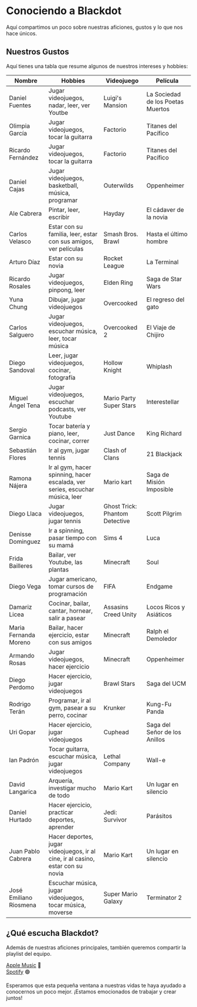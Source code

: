 # Conociendo a Blackdot

Aquí compartimos un poco sobre nuestras aficiones, gustos y lo que nos hace únicos.

## Nuestros Gustos

Aquí tienes una tabla que resume algunos de nuestros intereses y hobbies:


| Nombre                 | Hobbies                                                                         | Videojuego                     | Película                      |
| ---------------------- | ------------------------------------------------------------------------------- | ------------------------------ | ----------------------------- |
| Daniel Fuentes      | Jugar videojuegos, nadar, leer, ver Youtbe                                            | Luigi's Mansion                       | La Sociedad de los Poetas Muertos          |
| Olimpia García     | Jugar videojuegos, tocar la guitarra                                            | Factorio                       | Titanes del Pacífico          |
| Ricardo Fernández      | Jugar videojuegos, tocar la guitarra                                            | Factorio                       | Titanes del Pacífico          |
| Daniel Cajas           | Jugar videojuegos, basketball, música, programar                                | Outerwilds                     | Oppenheimer                   |
| Ale Cabrera            | Pintar, leer, escribir                                                          | Hayday                         | El cádaver de la novia        |
| Carlos Velasco         | Estar con su familia, leer, estar con sus amigos, ver películas                 | Smash Bros. Brawl              | Hasta el último hombre        |
| Arturo Díaz            | Estar con su novia                                                              | Rocket League                  | La Terminal                   |
| Ricardo Rosales        | Jugar videojuegos, pinpong, leer                                                | Elden Ring                     | Saga de Star Wars             |
| Yuna Chung             | Dibujar, jugar videojuegos                                                      | Overcooked                     | El regreso del gato           |
| Carlos Salguero        | Jugar videojuegos, escuchar música, leer, tocar música                          | Overcooked 2                   | El Viaje de Chijiro           |
| Diego Sandoval         | Leer, jugar videojuegos, cocinar, fotografía                                    | Hollow Knight                  | Whiplash                      |
| Miguel Ángel Tena      | Jugar videojuegos, escuchar podcasts, ver Youtube                               | Mario Party Super Stars        | Interestellar                 |
| Sergio Garnica         | Tocar batería y piano, leer, cocinar, correr                                    | Just Dance                     | King Richard                  |
| Sebastián Flores       | Ir al gym, jugar tennis                                                         | Clash of Clans                 | 21 Blackjack                  |
| Ramona Nájera          | Ir al gym, hacer spinning, hacer escalada, ver series, escuchar música, leer    | Mario kart                     | Saga de Misión Imposible      |
| Diego Llaca            | Jugar videojuegos, jugar tennis                                                 | Ghost Trick: Phantom Detective | Scott Pilgrim                 |
| Denisse Dominguez      | Ir a spinning, pasar tiempo con su mamá                                         | Sims 4                         | Luca                          |
| Frida Bailleres        | Bailar, ver Youtube, las plantas                                                | Minecraft                      | Soul                          |
| Diego Vega             | Jugar americano, tomar cursos de programación                                   | FIFA                           | Endgame                       |
| Damariz Licea          | Cocinar, bailar, cantar, hornear, salir a pasear                                | Assasins Creed Unity           | Locos Ricos y Asiáticos       |
| Maria Fernanda Moreno  | Bailar, hacer ejercicio, estar con sus amigos                                   | Minecraft                      | Ralph el Demoledor            |
| Armando Rosas          | Jugar videojuegos, hacer ejercicio                                              | Minecraft                      | Oppenheimer                   |
| Diego Perdomo          | Hacer ejercicio, jugar videojuegos                                              | Brawl Stars                    | Saga del UCM                  |
| Rodrigo Terán          | Programar, ir al gym, pasear a su perro, cocinar                                | Krunker                        | Kung-Fu Panda                 |
| Uri Gopar              | Hacer ejercicio, jugar videojuegos                                              | Cuphead                        | Saga del Señor de los Anillos |
| Ian Padrón             | Tocar guitarra, escuchar música, jugar videojuegos                              | Lethal Company                 | Wall-e                        |
| David Langarica        | Arquería, investigar mucho de todo                                              | Mario Kart                     | Un lugar en silencio          |
| Daniel Hurtado         | Hacer ejercicio, practicar deportes, aprender                                   | Jedi: Survivor                 | Parásitos                     |
| Juan Pablo Cabrera     | Hacer deportes, jugar videojuegos, ir al cine, ir al casino, estar con su novia | Mario Kart                     | Un lugar en silencio          |
| José Emiliano Riosmena | Escuchar música, jugar videojuegos,   tocar música, moverse                                          | Super Mario Galaxy                     | Terminator 2          |

## ¿Qué escucha Blackdot?

Además de nuestras aficiones principales, también queremos compartir la playlist del equipo.

[Apple Music](https://music.apple.com/mx/playlist/black-dot/pl.u-6mo4l1WFlePJJR) 🍎
<br>
[Spotify](https://music.apple.com/mx/playlist/black-dot/pl.u-6mo4l1WFlePJJR) 🟢

Esperamos que esta pequeña ventana a nuestras vidas te haya ayudado a conocernos un poco mejor. ¡Estamos emocionados de trabajar y crear juntos!
